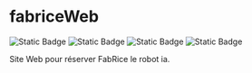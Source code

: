 # fabriceWeb

![Static Badge](https://img.shields.io/badge/HTML-grey)
![Static Badge](https://img.shields.io/badge/CSS-grey)
![Static Badge](https://img.shields.io/badge/PHP-grey?logo=PHP)
![Static Badge](https://img.shields.io/badge/JavaScript-grey?logo=javascript)


Site Web pour réserver FabRice le robot ia.
